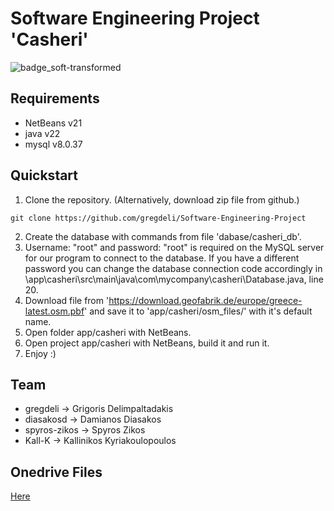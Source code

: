 # Software Engineering Project 'Casheri'
![badge_soft-transformed](https://github.com/gregdeli/Software-Engineering-Project/assets/84861402/94a58cd2-4694-40fc-b137-d1cbe05cb86f)
## Requirements

- NetBeans v21
- java v22
- mysql v8.0.37

## Quickstart

1.  Clone the repository. (Alternatively, download zip file from github.)
```
git clone https://github.com/gregdeli/Software-Engineering-Project
```
2.  Create the database with commands from file 'dabase/casheri_db'.
3.  Username: "root" and password: "root" is required on the MySQL server for our program to connect to the database. If you have a different password you can change the database connection code accordingly in \app\casheri\src\main\java\com\mycompany\casheri\Database.java, line 20.
4.  Download file from 'https://download.geofabrik.de/europe/greece-latest.osm.pbf' and save it to 'app/casheri/osm_files/' with it's default name.
5.  Open folder app/casheri with NetBeans.
6.  Open project app/casheri with NetBeans, build it and run it.
7.  Enjoy :)

## Team

- gregdeli -> Grigoris Delimpaltadakis
- diasakosd -> Damianos Diasakos
- spyros-zikos -> Spyros Zikos
- Kall-K -> Kallinikos Kyriakoulopoulos

## Onedrive Files
[Here](https://upatrasgr-my.sharepoint.com/:f:/g/personal/up1084583_upatras_gr/ElCpzdv_Bq9Ovcuk5ZqNzacBBUSTtZcQw95FdznI6hlSzA?e=FfYDMc)
